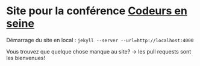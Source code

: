 # Site pour la conférence [Codeurs en seine](http://www.codeursenseine.com)

Démarrage du site en local : ```jekyll --server --url=http://localhost:4000```

Vous trouvez que quelque chose manque au site? -> les pull requests sont les bienvenues!